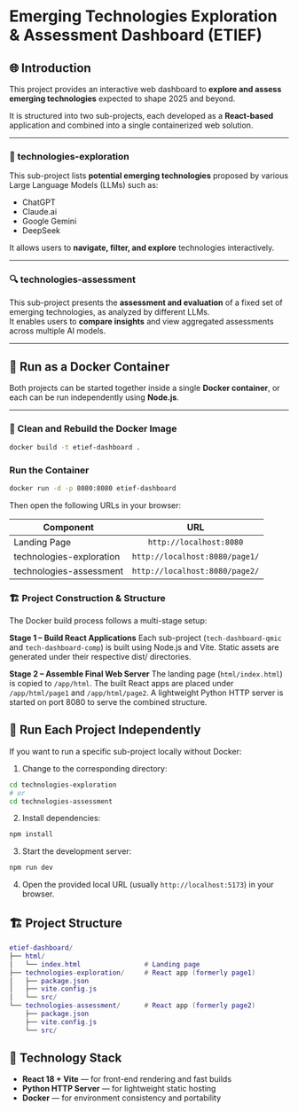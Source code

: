 # Emerging Technologies Exploration & Assessment Dashboard (ETIEF)

## 🌐 Introduction
This project provides an interactive web dashboard to **explore and assess emerging technologies** expected to shape 2025 and beyond.

It is structured into two sub-projects, each developed as a **React-based** application and combined into a single containerized web solution.

---

### 🚀 technologies-exploration
This sub-project lists **potential emerging technologies** proposed by various Large Language Models (LLMs) such as:
- ChatGPT  
- Claude.ai  
- Google Gemini  
- DeepSeek  

It allows users to **navigate, filter, and explore** technologies interactively.

---

### 🔍 technologies-assessment
This sub-project presents the **assessment and evaluation** of a fixed set of emerging technologies, as analyzed by different LLMs.  
It enables users to **compare insights** and view aggregated assessments across multiple AI models.

---

## 🐳 Run as a Docker Container

Both projects can be started together inside a single **Docker container**, or each can be run independently using **Node.js**.

---

### 🔧 Clean and Rebuild the Docker Image

```bash
docker build -t etief-dashboard .
```

### Run the Container

```bash 
docker run -d -p 8080:8080 etief-dashboard
```

Then open the following URLs in your browser:

| Component	| URL |
| ------------- |:-------------:|
| Landing Page |	`http://localhost:8080` |
| technologies-exploration	| `http://localhost:8080/page1/` |
| technologies-assessment |	`http://localhost:8080/page2/` |

### 🏗️ Project Construction & Structure
The Docker build process follows a multi-stage setup:

**Stage 1 – Build React Applications**
Each sub-project (`tech-dashboard-qmic` and `tech-dashboard-comp`) is built using Node.js and Vite.
Static assets are generated under their respective dist/ directories.

**Stage 2 – Assemble Final Web Server**
The landing page (`html/index.html`) is copied to `/app/html`.
The built React apps are placed under `/app/html/page1` and `/app/html/page2`.
A lightweight Python HTTP server is started on port 8080 to serve the combined structure.

## 🧩 Run Each Project Independently
If you want to run a specific sub-project locally without Docker:
1. Change to the corresponding directory:

```bash
cd technologies-exploration
# or
cd technologies-assessment
```

2. Install dependencies:
```bash
npm install
```

3. Start the development server:
```bash
npm run dev
```

4. Open the provided local URL (usually `http://localhost:5173`) in your browser.

## 🏗️ Project Structure

```lua
etief-dashboard/
├── html/
│   └── index.html                # Landing page
├── technologies-exploration/     # React app (formerly page1)
│   ├── package.json
│   ├── vite.config.js
│   └── src/
└── technologies-assessment/      # React app (formerly page2)
    ├── package.json
    ├── vite.config.js
    └── src/
```

## 🧱 Technology Stack
- **React 18 + Vite** — for front-end rendering and fast builds
- **Python HTTP Server** — for lightweight static hosting
- **Docker** — for environment consistency and portability

